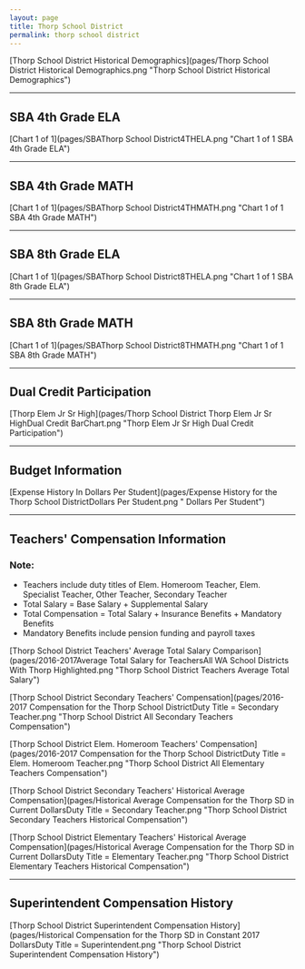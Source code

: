 ```yaml
---
layout: page
title: Thorp School District
permalink: thorp school district
---
```



[Thorp School District Historical Demographics](pages/Thorp School District Historical Demographics.png "Thorp School District Historical Demographics")

___

## SBA 4th Grade ELA

[Chart 1 of 1](pages/SBAThorp School District4THELA.png "Chart 1 of 1 SBA 4th Grade ELA")


___

## SBA 4th Grade MATH

[Chart 1 of 1](pages/SBAThorp School District4THMATH.png "Chart 1 of 1 SBA 4th Grade MATH")


___

## SBA 8th Grade ELA

[Chart 1 of 1](pages/SBAThorp School District8THELA.png "Chart 1 of 1 SBA 8th Grade ELA")


___

## SBA 8th Grade MATH

[Chart 1 of 1](pages/SBAThorp School District8THMATH.png "Chart 1 of 1 SBA 8th Grade MATH")


___

## Dual Credit Participation

[Thorp Elem   Jr Sr High](pages/Thorp School District Thorp Elem   Jr Sr HighDual Credit BarChart.png "Thorp Elem   Jr Sr High Dual Credit Participation")


___

## Budget Information

[Expense History In Dollars Per Student](pages/Expense History for the Thorp School DistrictDollars Per Student.png " Dollars Per Student")


___

## Teachers' Compensation Information
### Note:
- Teachers include duty titles of Elem. Homeroom Teacher, Elem. Specialist Teacher, Other Teacher, Secondary Teacher
- Total Salary = Base Salary + Supplemental Salary
- Total Compensation = Total Salary + Insurance Benefits + Mandatory Benefits
- Mandatory Benefits include pension funding and payroll taxes

[Thorp School District Teachers' Average Total Salary Comparison](pages/2016-2017Average Total Salary for TeachersAll WA School Districts With Thorp Highlighted.png "Thorp School District Teachers Average Total Salary")

[Thorp School District Secondary Teachers' Compensation](pages/2016-2017 Compensation for the Thorp School DistrictDuty Title = Secondary Teacher.png "Thorp School District All Secondary Teachers Compensation")

[Thorp School District Elem. Homeroom Teachers' Compensation](pages/2016-2017 Compensation for the Thorp School DistrictDuty Title = Elem. Homeroom Teacher.png "Thorp School District All Elementary Teachers Compensation")

[Thorp School District Secondary Teachers' Historical Average Compensation](pages/Historical Average Compensation for the Thorp SD in Current DollarsDuty Title = Secondary Teacher.png "Thorp School District Secondary Teachers Historical Compensation")

[Thorp School District Elementary Teachers' Historical Average Compensation](pages/Historical Average Compensation for the Thorp SD in Current DollarsDuty Title = Elementary Teacher.png "Thorp School District Elementary Teachers Historical Compensation")


___

## Superintendent Compensation History

[Thorp School District Superintendent Compensation History](pages/Historical Compensation for the Thorp SD in Constant 2017 DollarsDuty Title = Superintendent.png "Thorp School District Superintendent Compensation History")


